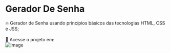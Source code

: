 # Gerador De Senha
🔥 Gerador de Senha usando princípios básicos das tecnologias HTML, CSS e JSS; </br></br>
🔗 Acesse o projeto em: </br>
![image](https://github.com/JonaThFelix/GeradorDeSenha/assets/123984244/924df4b1-f38c-4244-8780-fa22c1a89696)
